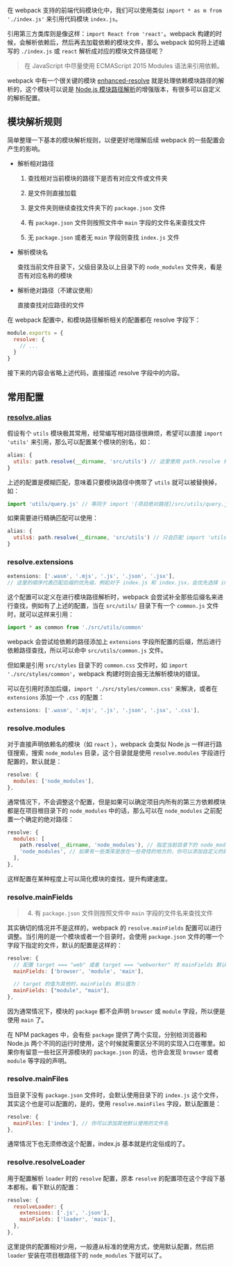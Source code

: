 在 webpack 支持的前端代码模块化中，我们可以使用类似 `import * as m from './index.js'` 来引用代码模块 `index.js`。

引用第三方类库则是像这样：`import React from 'react'`。webpack 构建的时候，会解析依赖后，然后再去加载依赖的模块文件，那么 webpack 如何将上述编写的 `./index.js` 或 `react` 解析成对应的模块文件路径呢？

> 在 JavaScript 中尽量使用 ECMAScript 2015 Modules 语法来引用依赖。

webpack 中有一个很关键的模块 [enhanced-resolve](https://github.com/webpack/enhanced-resolve/) 就是处理依赖模块路径的解析的，这个模块可以说是 [Node.js 模块路径解析](https://www.infoq.cn/article/nodejs-module-mechanism/)的增强版本，有很多可以自定义的解析配置。

## 模块解析规则

简单整理一下基本的模块解析规则，以便更好地理解后续 webpack 的一些配置会产生的影响。

- 解析相对路径

  1. 查找相对当前模块的路径下是否有对应文件或文件夹

  2. 是文件则直接加载

  3. 是文件夹则继续查找文件夹下的 `package.json` 文件

  4. 有 `package.json` 文件则按照文件中 `main` 字段的文件名来查找文件

  5. 无 `package.json` 或者无 `main` 字段则查找 `index.js` 文件

- 解析模块名

  查找当前文件目录下，父级目录及以上目录下的 `node_modules` 文件夹，看是否有对应名称的模块

- 解析绝对路径（不建议使用）

  直接查找对应路径的文件

在 webpack 配置中，和模块路径解析相关的配置都在 resolve 字段下：

```JavaScript
module.exports = {
  resolve: {
    // ...
  }
}
```

接下来的内容会省略上述代码，直接描述 resolve 字段中的内容。

## 常用配置

### [resolve.alias](https://doc.webpack-china.org/configuration/resolve/#resolve-alias)

假设有个 `utils` 模块极其常用，经常编写相对路径很麻烦，希望可以直接 `import 'utils'` 来引用，那么可以配置某个模块的别名，如：

```JavaScript
alias: {
  utils: path.resolve(__dirname, 'src/utils') // 这里使用 path.resolve 和 __dirname 来获取绝对路径
}
```

上述的配置是模糊匹配，意味着只要模块路径中携带了 `utils` 就可以被替换掉，如：

```JavaScript
import 'utils/query.js' // 等同于 import '[项目绝对路径]/src/utils/query.js'
```

如果需要进行精确匹配可以使用：

```JavaScript
alias: {
  utils$: path.resolve(__dirname, 'src/utils') // 只会匹配 import 'utils'
}
```

### resolve.extensions

```JavaScript
extensions: ['.wasm', '.mjs', '.js', '.json', '.jsx'],
// 这里的顺序代表匹配后缀的优先级，例如对于 index.js 和 index.jsx，会优先选择 index.js
```

这个配置可以定义在进行模块路径解析时，webpack 会尝试补全那些后缀名来进行查找，例如有了上述的配置，当在 `src/utils/` 目录下有一个 `common.js` 文件时，就可以这样来引用：

```JavaScript
import * as common from './src/utils/common'
```

webpack 会尝试给依赖的路径添加上 `extensions` 字段所配置的后缀，然后进行依赖路径查找，所以可以命中 `src/utils/common.js` 文件。

但如果是引用 `src/styles` 目录下的 `common.css` 文件时，如 `import './src/styles/common'`，webpack 构建时则会报无法解析模块的错误。

可以在引用时添加后缀，`import './src/styles/common.css'` 来解决，或者在 `extensions` 添加一个 `.css` 的配置：

```JavaScript
extensions: ['.wasm', '.mjs', '.js', '.json', '.jsx', '.css'],
```

### resolve.modules

对于直接声明依赖名的模块（如 `react` ），webpack 会类似 Node.js 一样进行路径搜索，搜索 `node_modules` 目录，这个目录就是使用 `resolve.modules` 字段进行配置的，默认就是：

```JavaScript
resolve: {
  modules: ['node_modules'],
},
```

通常情况下，不会调整这个配置，但是如果可以确定项目内所有的第三方依赖模块都是在项目根目录下的 `node_modules` 中的话，那么可以在 `node_modules` 之前配置一个确定的绝对路径：

```JavaScript
resolve: {
  modules: [
    path.resolve(__dirname, 'node_modules'), // 指定当前目录下的 node_modules 优先查找
    'node_modules', // 如果有一些类库是放在一些奇怪的地方的，你可以添加自定义的路径或者目录
  ],
},
```

这样配置在某种程度上可以简化模块的查找，提升构建速度。

### resolve.mainFields

> 4. 有 `package.json` 文件则按照文件中 `main` 字段的文件名来查找文件

其实确切的情况并不是这样的，webpack 的 `resolve.mainFields` 配置可以进行调整。当引用的是一个模块或者一个目录时，会使用 `package.json` 文件的哪一个字段下指定的文件，默认的配置是这样的：

```JavaScript
resolve: {
  // 配置 target === "web" 或者 target === "webworker" 时 mainFields 默认值是：
  mainFields: ['browser', 'module', 'main'],

  // target 的值为其他时，mainFields 默认值为：
  mainFields: ["module", "main"],
},
```

因为通常情况下，模块的 `package` 都不会声明 `browser` 或 `module` 字段，所以便是使用 `main` 了。

在 NPM packages 中，会有些 `package` 提供了两个实现，分别给浏览器和 Node.js 两个不同的运行时使用，这个时候就需要区分不同的实现入口在哪里。如果你有留意一些社区开源模块的 `package.json` 的话，也许会发现 `browser` 或者 `module` 等字段的声明。

### resolve.mainFiles

当目录下没有 `package.json` 文件时，会默认使用目录下的 `index.js` 这个文件，其实这个也是可以配置的，是的，使用 `resolve.mainFiles` 字段，默认配置是：

```JavaScript
resolve: {
  mainFiles: ['index'], // 你可以添加其他默认使用的文件名
},
```

通常情况下也无须修改这个配置，index.js 基本就是约定俗成的了。

### resolve.resolveLoader

用于配置解析 `loader` 时的 `resolve` 配置，原本 `resolve` 的配置项在这个字段下基本都有。看下默认的配置：

```JavaScript
resolve: {
  resolveLoader: {
    extensions: ['.js', '.json'],
    mainFields: ['loader', 'main'],
  },
},
```

这里提供的配置相对少用，一般遵从标准的使用方式，使用默认配置，然后把 `loader` 安装在项目根路径下的 `node_modules` 下就可以了。

